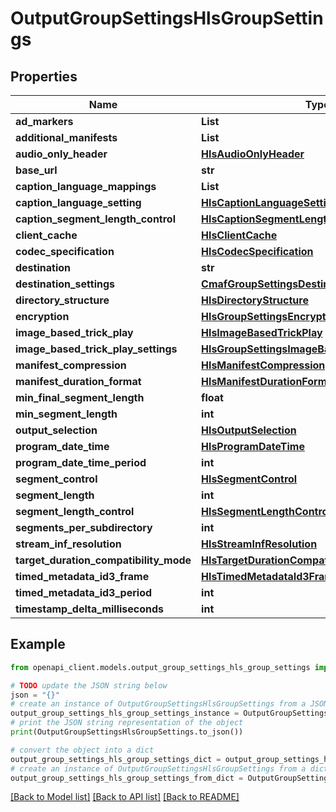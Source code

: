 # OutputGroupSettingsHlsGroupSettings


## Properties

Name | Type | Description | Notes
------------ | ------------- | ------------- | -------------
**ad_markers** | **List** |  | [optional] 
**additional_manifests** | **List** |  | [optional] 
**audio_only_header** | [**HlsAudioOnlyHeader**](HlsAudioOnlyHeader.md) |  | [optional] 
**base_url** | **str** |  | [optional] 
**caption_language_mappings** | **List** |  | [optional] 
**caption_language_setting** | [**HlsCaptionLanguageSetting**](HlsCaptionLanguageSetting.md) |  | [optional] 
**caption_segment_length_control** | [**HlsCaptionSegmentLengthControl**](HlsCaptionSegmentLengthControl.md) |  | [optional] 
**client_cache** | [**HlsClientCache**](HlsClientCache.md) |  | [optional] 
**codec_specification** | [**HlsCodecSpecification**](HlsCodecSpecification.md) |  | [optional] 
**destination** | **str** |  | [optional] 
**destination_settings** | [**CmafGroupSettingsDestinationSettings**](CmafGroupSettingsDestinationSettings.md) |  | [optional] 
**directory_structure** | [**HlsDirectoryStructure**](HlsDirectoryStructure.md) |  | [optional] 
**encryption** | [**HlsGroupSettingsEncryption**](HlsGroupSettingsEncryption.md) |  | [optional] 
**image_based_trick_play** | [**HlsImageBasedTrickPlay**](HlsImageBasedTrickPlay.md) |  | [optional] 
**image_based_trick_play_settings** | [**HlsGroupSettingsImageBasedTrickPlaySettings**](HlsGroupSettingsImageBasedTrickPlaySettings.md) |  | [optional] 
**manifest_compression** | [**HlsManifestCompression**](HlsManifestCompression.md) |  | [optional] 
**manifest_duration_format** | [**HlsManifestDurationFormat**](HlsManifestDurationFormat.md) |  | [optional] 
**min_final_segment_length** | **float** |  | [optional] 
**min_segment_length** | **int** |  | [optional] 
**output_selection** | [**HlsOutputSelection**](HlsOutputSelection.md) |  | [optional] 
**program_date_time** | [**HlsProgramDateTime**](HlsProgramDateTime.md) |  | [optional] 
**program_date_time_period** | **int** |  | [optional] 
**segment_control** | [**HlsSegmentControl**](HlsSegmentControl.md) |  | [optional] 
**segment_length** | **int** |  | [optional] 
**segment_length_control** | [**HlsSegmentLengthControl**](HlsSegmentLengthControl.md) |  | [optional] 
**segments_per_subdirectory** | **int** |  | [optional] 
**stream_inf_resolution** | [**HlsStreamInfResolution**](HlsStreamInfResolution.md) |  | [optional] 
**target_duration_compatibility_mode** | [**HlsTargetDurationCompatibilityMode**](HlsTargetDurationCompatibilityMode.md) |  | [optional] 
**timed_metadata_id3_frame** | [**HlsTimedMetadataId3Frame**](HlsTimedMetadataId3Frame.md) |  | [optional] 
**timed_metadata_id3_period** | **int** |  | [optional] 
**timestamp_delta_milliseconds** | **int** |  | [optional] 

## Example

```python
from openapi_client.models.output_group_settings_hls_group_settings import OutputGroupSettingsHlsGroupSettings

# TODO update the JSON string below
json = "{}"
# create an instance of OutputGroupSettingsHlsGroupSettings from a JSON string
output_group_settings_hls_group_settings_instance = OutputGroupSettingsHlsGroupSettings.from_json(json)
# print the JSON string representation of the object
print(OutputGroupSettingsHlsGroupSettings.to_json())

# convert the object into a dict
output_group_settings_hls_group_settings_dict = output_group_settings_hls_group_settings_instance.to_dict()
# create an instance of OutputGroupSettingsHlsGroupSettings from a dict
output_group_settings_hls_group_settings_from_dict = OutputGroupSettingsHlsGroupSettings.from_dict(output_group_settings_hls_group_settings_dict)
```
[[Back to Model list]](../README.md#documentation-for-models) [[Back to API list]](../README.md#documentation-for-api-endpoints) [[Back to README]](../README.md)


